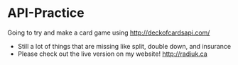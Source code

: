 # API-Practice
Going to try and make a card game using http://deckofcardsapi.com/

* Still a lot of things that are missing like split, double down, and insurance
* Please check out the live version on my website! http://radiuk.ca
